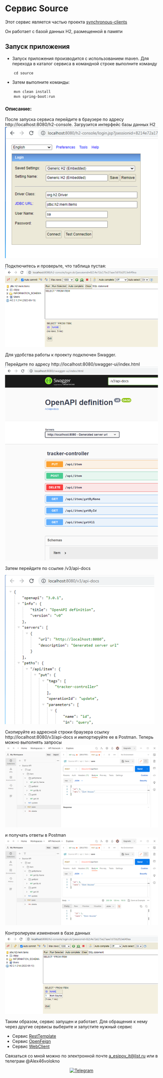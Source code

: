 # Сервис Source

Этот сервис является частью проекта  [synchronous-clients](../)

Он работает с базой данных H2, размещенной в памяти

## Запуск приложения

- Запуск приложения производится с использованием maven.
   Для перехода в каталог сервиса в командной строке выполните команду
```
    cd source
```
- Затем выполните команды:
```
    mvn clean install
    mvn spring-boot:run
```
### Описание:
После запуска сервиса перейдите в браузере по адресу http://localhost:8080/h2-console. Загрузится интерфейс базы данных H2\
![Image of H2 interface Source](images/09.PNG)

Подключитесь и проверьте, что таблица пустая:
![Image of H2 empty Source](images/10.PNG)

Для удобства работы к проекту подключен Swagger.

Перейдите по адресу http://localhost:8080/swagger-ui/index.html
![Image of Swagger Source](images/11.PNG)

Затем перейдите по ссылке  /v3/api-docs

![Image of API Source](images/12.PNG)

Скопируйте из адресной строки браузера ссылку http://localhost:8080/v3/api-docs 
и импортируйте ее в Postman. Теперь можно выполнять запросы
![Image of Postman request Source](images/13.PNG)

и получать ответы в Postman
![Image of Postman response Source](images/14.PNG)

Контролируем изменения в базе данных
![Image of H2 state Source](images/15.PNG)

Таким образом, сервис запущен и работает. Для обращения к нему через другие сервисы выберите и запустите нужный сервис 
- Сервис [RestTemplate](../resttemplate)
- Сервис [OpenFeign](../openfeign)
- Сервис [WebClient](../webclient)

Связаться со мной можно по электронной почте a_esipov_it@list.ru
или в телеграм  @Alex46volokno

<div id="socials" align="center">
    <!-- <a href="linkedin-url">
    <img src="https://img.shields.io/badge/LinkedIn-blue?style=for-the-badge&logo=linkedin&logoColor=white" alt="LinkedIn"/>
  </a> -->

  <a href="https://t.me/alex46volokno">
    <img src="https://img.shields.io/badge/Telegram-blue?style=for-the-badge&logo=telegram&logoColor=white" alt="Telegram"/>
  </a>
</div>